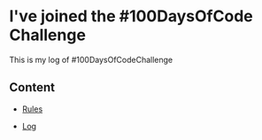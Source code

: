 # I've joined the #100DaysOfCode Challenge

This is my log of #100DaysOfCodeChallenge




## Content

- [Rules](/rules.md)

- [Log](/r1-log.md)
